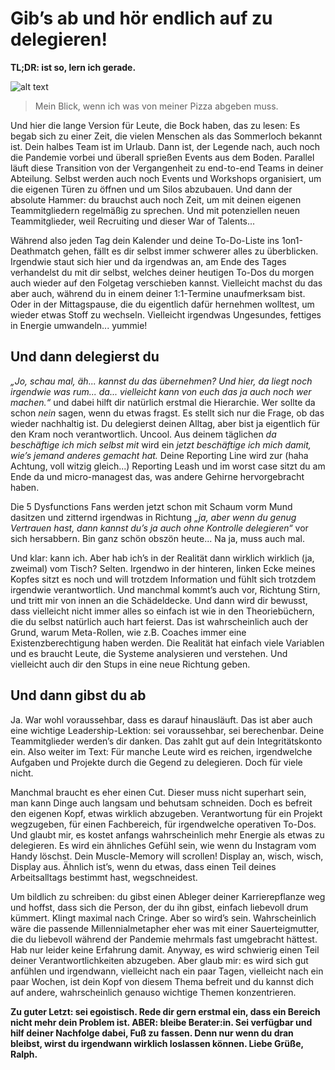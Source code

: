 # Gib’s ab und hör endlich auf zu delegieren!
**TL;DR: ist so, lern ich gerade.**

![alt text](../img/blog/2022-08-01-ralph.webp "Mein Blick, wenn ich was von meiner Pizza abgeben muss.")
>Mein Blick, wenn ich was von meiner Pizza abgeben muss.

Und hier die lange Version für Leute, die Bock haben, das zu lesen:
Es begab sich zu einer Zeit, die vielen Menschen als das Sommerloch bekannt ist. 
Dein halbes Team ist im Urlaub. Dann ist, der Legende nach, auch noch die Pandemie vorbei und überall sprießen Events aus dem Boden. 
Parallel läuft diese Transition von der Vergangenheit zu end-to-end Teams in deiner Abteilung. 
Selbst werden auch noch Events und Workshops organisiert, um die eigenen Türen zu öffnen und um Silos abzubauen. 
Und dann der absolute Hammer: du brauchst auch noch Zeit, um mit deinen eigenen Teammitgliedern regelmäßig zu sprechen. 
Und mit potenziellen neuen Teammitglieder, weil Recruiting und dieser War of Talents...

Während also jeden Tag dein Kalender und deine To-Do-Liste ins 1on1-Deathmatch gehen, fällt es dir selbst immer schwerer alles zu überblicken. 
Irgendwie staut sich hier und da irgendwas an, am Ende des Tages verhandelst du mit dir selbst, 
welches deiner heutigen To-Dos du morgen auch wieder auf den Folgetag verschieben kannst. 
Vielleicht machst du das aber auch, während du in einem deiner 1:1-Termine unaufmerksam bist. 
Oder in der Mittagspause, die du eigentlich dafür hernehmen wolltest, um wieder etwas Stoff zu wechseln. 
Vielleicht irgendwas Ungesundes, fettiges in Energie umwandeln... yummie!
## Und dann delegierst du
*„Jo, schau mal, äh... kannst du das übernehmen? Und hier, da liegt noch irgendwie was rum... da... 
vielleicht kann von euch das ja auch noch wer machen.“* und dabei hilft dir natürlich erstmal die Hierarchie. 
Wer sollte da schon *nein* sagen, wenn du etwas fragst. Es stellt sich nur die Frage, ob das wieder nachhaltig ist. 
Du delegierst deinen Alltag, aber bist ja eigentlich für den Kram noch verantwortlich. 
Uncool. Aus deinem täglichen *da beschäftige ich mich selbst mit* wird ein *jetzt beschäftige ich mich damit, 
wie’s jemand anderes gemacht hat.* 
Deine Reporting Line wird zur (haha Achtung, voll witzig gleich...) Reporting Leash und im worst case sitzt du am Ende da und micro-managest das, 
was andere Gehirne hervorgebracht haben.

Die 5 Dysfunctions Fans werden jetzt schon mit Schaum vorm Mund dasitzen und zitternd irgendwas in Richtung 
*„ja, aber wenn du genug Vertrauen hast, dann kannst du’s ja auch ohne Kontrolle delegieren“* vor sich hersabbern. 
Bin ganz schön obszön heute... Na ja, muss auch mal.

Und klar: kann ich. Aber hab ich’s in der Realität dann wirklich wirklich (ja, zweimal) vom Tisch? Selten. 
Irgendwo in der hinteren, linken Ecke meines Kopfes sitzt es noch und will trotzdem Information und fühlt sich trotzdem irgendwie verantwortlich. 
Und manchmal kommt’s auch vor, Richtung Stirn, und tritt mir von innen an die Schädeldecke. Und dann wird dir bewusst, 
dass vielleicht nicht immer alles so einfach ist wie in den Theoriebüchern, die du selbst natürlich auch hart feierst. 
Das ist wahrscheinlich auch der Grund, warum Meta-Rollen, wie z.B. Coaches immer eine Existenzberechtigung haben werden. 
Die Realität hat einfach viele Variablen und es braucht Leute, die Systeme analysieren und verstehen. 
Und vielleicht auch dir den Stups in eine neue Richtung geben.
## Und dann gibst du ab
Ja. War wohl voraussehbar, dass es darauf hinausläuft. Das ist aber auch eine wichtige Leadership-Lektion: 
sei voraussehbar, sei berechenbar. Deine Teammitglieder werden’s dir danken. Das zahlt gut auf dein Integritätskonto ein. 
Also weiter im Text: Für manche Leute wird es reichen, irgendwelche Aufgaben und Projekte durch die Gegend zu delegieren. 
Doch für viele nicht.

Manchmal braucht es eher einen Cut. Dieser muss nicht superhart sein, man kann Dinge auch langsam und behutsam schneiden. 
Doch es befreit den eigenen Kopf, etwas wirklich abzugeben. Verantwortung für ein Projekt wegzugeben, 
für einen Fachbereich, für irgendwelche operativen To-Dos. 
Und glaubt mir, es kostet anfangs wahrscheinlich mehr Energie als etwas zu delegieren. 
Es wird ein ähnliches Gefühl sein, wie wenn du Instagram vom Handy löschst. Dein Muscle-Memory will scrollen! 
Display an, wisch, wisch, Display aus. Ähnlich ist’s, wenn du etwas, dass einen Teil deines Arbeitsalltags bestimmt hast, wegschneidest.

Um bildlich zu schreiben: du gibst einen Ableger deiner Karrierepflanze weg und hoffst, dass sich die Person, der du ihn gibst, 
einfach liebevoll drum kümmert. Klingt maximal nach Cringe. Aber so wird’s sein. 
Wahrscheinlich wäre die passende Millennialmetapher eher was mit einer Sauerteigmutter, 
die du liebevoll während der Pandemie mehrmals fast umgebracht hättest. 
Hab nur leider keine Erfahrung damit. Anyway, es wird schwierig einen Teil deiner Verantwortlichkeiten abzugeben. 
Aber glaub mir: es wird sich gut anfühlen und irgendwann, vielleicht nach ein paar Tagen, vielleicht nach ein paar Wochen, 
ist dein Kopf von diesem Thema befreit und du kannst dich auf andere, wahrscheinlich genauso wichtige Themen konzentrieren.

**Zu guter Letzt: sei egoistisch. Rede dir gern erstmal ein, dass ein Bereich nicht mehr dein Problem ist. 
ABER: bleibe Berater:in. Sei verfügbar und hilf deiner Nachfolge dabei, Fuß zu fassen. Denn nur wenn du dran bleibst, 
wirst du irgendwann wirklich loslassen können. Liebe Grüße, Ralph.**
